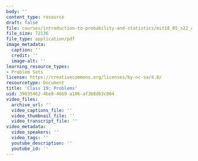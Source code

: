 ```yaml
---
body: ''
content_type: resource
draft: false
file: courses/introduction-to-probability-and-statistics/mit18_05_s22_class19_pset.pdf
file_size: 72136
file_type: application/pdf
image_metadata:
  caption: ''
  credit: ''
  image-alt: ''
learning_resource_types:
- Problem Sets
license: https://creativecommons.org/licenses/by-nc-sa/4.0/
resourcetype: Document
title: 'Class 19: Problems'
uid: 39035462-4be8-46b9-a106-af368db3c864
video_files:
  archive_url: ''
  video_captions_file: ''
  video_thumbnail_file: ''
  video_transcript_file: ''
video_metadata:
  video_speakers: ''
  video_tags: ''
  youtube_description: ''
  youtube_id: ''
---
```

